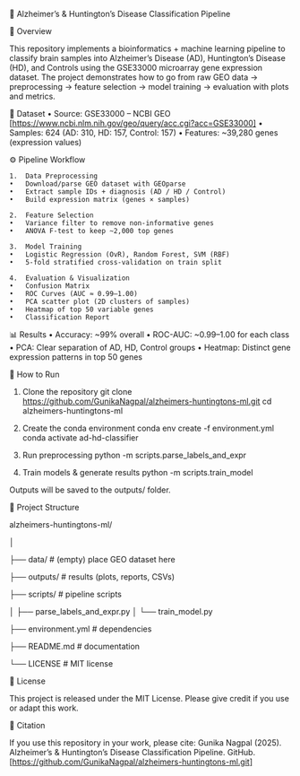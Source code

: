 🧬 Alzheimer’s & Huntington’s Disease Classification Pipeline

📌 Overview

This repository implements a bioinformatics + machine learning pipeline to classify brain samples into Alzheimer’s Disease (AD), Huntington’s Disease (HD), and Controls using the GSE33000 microarray gene expression dataset.
The project demonstrates how to go from raw GEO data → preprocessing → feature selection → model training → evaluation with plots and metrics.


📂 Dataset
	•	Source: GSE33000 – NCBI GEO [https://www.ncbi.nlm.nih.gov/geo/query/acc.cgi?acc=GSE33000]
	•	Samples: 624 (AD: 310, HD: 157, Control: 157)
	•	Features: ~39,280 genes (expression values)


⚙ Pipeline Workflow

	1.	Data Preprocessing
	•	Download/parse GEO dataset with GEOparse
	•	Extract sample IDs + diagnosis (AD / HD / Control)
	•	Build expression matrix (genes × samples)
  
	2.	Feature Selection
	•	Variance filter to remove non-informative genes
	•	ANOVA F-test to keep ~2,000 top genes
  
	3.	Model Training
	•	Logistic Regression (OvR), Random Forest, SVM (RBF)
	•	5-fold stratified cross-validation on train split
  
	4.	Evaluation & Visualization
	•	Confusion Matrix
	•	ROC Curves (AUC ≈ 0.99–1.00)
	•	PCA scatter plot (2D clusters of samples)
	•	Heatmap of top 50 variable genes
	•	Classification Report



📊 Results
	•	Accuracy: ~99% overall
	•	ROC-AUC: ~0.99–1.00 for each class
	•	PCA: Clear separation of AD, HD, Control groups
	•	Heatmap: Distinct gene expression patterns in top 50 genes


🚀 How to Run

1. Clone the repository
git clone https://github.com/GunikaNagpal/alzheimers-huntingtons-ml.git
cd alzheimers-huntingtons-ml

2. Create the conda environment
conda env create -f environment.yml
conda activate ad-hd-classifier

3. Run preprocessing
python -m scripts.parse_labels_and_expr

4. Train models & generate results
python -m scripts.train_model

Outputs will be saved to the outputs/ folder.


📂 Project Structure

alzheimers-huntingtons-ml/

│

├── data/                 # (empty) place GEO dataset here

├── outputs/              # results (plots, reports, CSVs)

├── scripts/              # pipeline scripts

│   ├── parse_labels_and_expr.py
│   └── train_model.py

├── environment.yml       # dependencies

├── README.md             # documentation

└── LICENSE               # MIT license


📜 License

This project is released under the MIT License. Please give credit if you use or adapt this work.


📣 Citation

If you use this repository in your work, please cite:
Gunika Nagpal (2025). Alzheimer’s & Huntington’s Disease Classification Pipeline. GitHub. [https://github.com/GunikaNagpal/alzheimers-huntingtons-ml.git]
